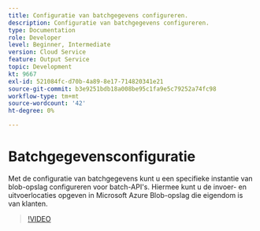 ```yaml
---
title: Configuratie van batchgegevens configureren.
description: Configuratie van batchgegevens configureren.
type: Documentation
role: Developer
level: Beginner, Intermediate
version: Cloud Service
feature: Output Service
topic: Development
kt: 9667
exl-id: 521084fc-d70b-4a89-8e17-714820341e21
source-git-commit: b3e9251bdb18a008be95c1fa9e5c79252a74fc98
workflow-type: tm+mt
source-wordcount: '42'
ht-degree: 0%

---
```


# Batchgegevensconfiguratie

Met de configuratie van batchgegevens kunt u een specifieke instantie van blob-opslag configureren voor batch-API&#39;s. Hiermee kunt u de invoer- en uitvoerlocaties opgeven in Microsoft Azure Blob-opslag die eigendom is van klanten.

>[!VIDEO](https://video.tv.adobe.com/v/340128?quality=12&learn=on)

